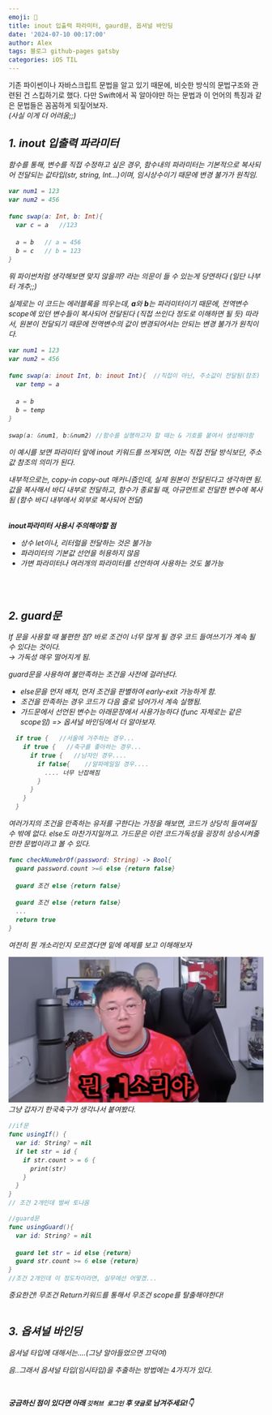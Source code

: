 ```yaml
---
emoji: 🍎
title: inout 입출력 파라미터, gaurd문, 옵셔널 바인딩
date: '2024-07-10 00:17:00'
author: Alex
tags: 블로그 github-pages gatsby
categories: iOS TIL 
---
```


기존 파이썬이나 자바스크립트 문법을 알고 있기 때문에, 비슷한 방식의 문법구조와 관련된 건 스킵하기로 했다. 다만 Swift에서 꼭 알아야만 하는 문법과 이 언어의 특징과 같은 문법들은 꼼꼼하게 되짚어보자.</br><i>(사실 이게 더 어려움;;)<i>

## 1. inout 입출력 파라미터

함수를 통해, 변수를 직접 수정하고 싶은 경우, 함수내의 파라미터는 기본적으로 복사되어 전달되는 값타입(str, string, Int...)이며, 임시상수이기 때문에 변경 불가가 원칙임. 

```swift
var num1 = 123
var num2 = 456

func swap(a: Int, b: Int){
  var c = a   //123

  a = b   // a = 456
  b = c   // b = 123
}
```

뭐 파이썬처럼 생각해보면 맞지 않을까? 라는 의문이 들 수 있는게 당연하다 (일단 나부터 개추;;)

실제로는 이 코드는 에러블록을 띄우는데, <strong>a</strong>와 <strong>b</strong>는 파라미터이기 때문에, 전역변수 scope에 있던 변수들이 복사되어 전달된다 (직접 쓰인다 정도로 이해하면 될 듯) 따라서, 원본이 전달되기 때문에 전역변수의 값이 변경되어서는 안되는 변경 불가가 원칙이다.

```swift
var num1 = 123
var num2 = 456

func swap(a: inout Int, b: inout Int){  //직접이 아닌, 주소값이 전달됨(참조)
  var temp = a

  a = b
  b = temp
}

swap(a: &num1, b:&num2) //함수를 실행하고자 할 때는 & 기호를 붙여서 생성해야함
```
이 예시를 보면 파라미터 앞에 inout 키워드를 쓰게되면, 이는 직접 전달 방식보단, 주소값 참조의 의미가 된다. 

내부적으로는, copy-in copy-out 매커니즘인데, 실제 원본이 전달된다고 생각하면 됨. 값을 복사해서 바디 내부로 전달하고, 함수가 종료될 때, 아규먼트로 전달한 변수에 복사됨 (함수 바디 내부에서 외부로 복사되어 전달)   
<br/>

**inout파라미터 사용시 주의해야할 점**
- 상수 let이나, 리터럴을 전달하는 것은 불가능
- 파라미터의 기본값 선언을 허용하지 않음
- 가변 파라미터나 여러개의 파라미터를 선언하여 사용하는 것도 불가능
<br/>
<br/>

## 2. guard문

If 문을 사용할 때 불편한 점? 바로 조건이 너무 많게 될 경우 코드 들여쓰기가 계속 될 수 있다는 것이다.<br/> → 가독성 매우 떨어지게 됨.

guard문을 사용하여 불만족하는 조건을 사전에 걸러낸다.
- else문을 먼저 배치, 먼저 조건을 판별하여 early-exit 가능하게 함.
- 조건을 만족하는 경우 코드가 다음 줄로 넘어가서 계속 실행됨.
- 가드문에서 선언된 변수는 아래문장에서 사용가능하다 (func 자체로는 같은 scope임) => 옵셔널 바인딩에서 더 알아보자.

```swift
  if true {   //서울에 거주하는 경우...
    if true {   //축구를 좋아하는 경우...
      if true {   //남자인 경우....
        if false{    //알파메일일 경우....
          .... 너무 난잡해짐
        }
      }
    }
  }
```
여러가지의 조건을 만족하는 유저를 구한다는 가정을 해보면, 코드가 상당히 들여써질 수 밖에 없다. else도 마찬가지일꺼고. 가드문은 이런 코드가독성을 굉장히 상승시켜줄만한 문법이라고 볼 수 있다.

```swift
func checkNumebrOf(password: String) -> Bool{
  guard password.count >=6 else {return false}

  guard 조건 else {return false}

  guard 조건 else {return false}
  ...
  return true
}
```
여전히 뭔 개소리인지 모르겠다면 밑에 예제를 보고 이해해보자

![github-blog-5.png](dog.png)
그냥 갑자기 한국축구가 생각나서 붙여봤다.

```swift
//if문
func usingIf() {
  var id: String? = nil
  if let str = id {
    if str.count > = 6 {
      print(str)
    }
  }
}
// 조건 2개인데 벌써 토나옴
```

```swift
//guard문
func usingGuard(){
  var id: String? = nil

  guard let str = id else {return}
  guard str.count >= 6 else {return}
}
//조건 2개인데 이 정도차이라면, 실무에선 어떻겠...
```
중요한건! 무조건 Return키워드를 통해서 무조건 scope를 탈출해야한다!
<br/>
<br/>

## 3. 옵셔널 바인딩

옵셔널 타입에 대해서는....(그냥 알아들었으면 끄덕여)

음..그래서 옵셔널 타입(임시타입)을 추출하는 방법에는 4가지가 있다.


<br/>


**궁금하신 점이 있다면 아래 `깃허브 로그인` 후 `댓글`로 남겨주세요!👇**

```toc

```

